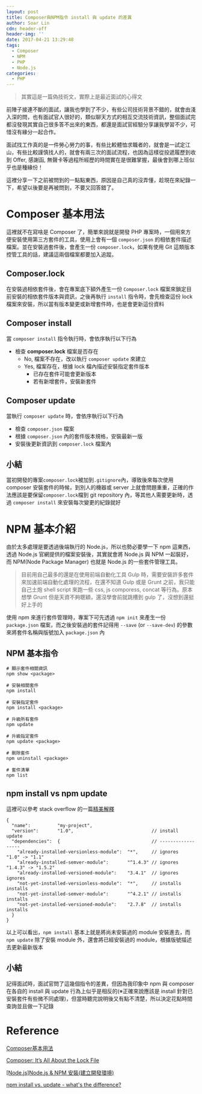 ```yaml
---
layout: post
title: Composer與NPM指令 install 與 update 的差異
author: Soar Lin
cdn: header-off
header-img: ''
date: 2017-04-21 13:29:48
tags:
  - Composer
  - NPM
  - PHP
  - Node.js
categories:
  - PHP
---
```


> 其實這是一篇偽技術文，實際上是最近面試的心得文

前陣子接連不斷的面試，讓我也學到了不少，有些公司技術背景不錯的，就會由淺入深的問，也有面試官人很好的，類似聊天方式的相互交流技術資訊，整個面試完都沒發現其實自己很多答不出來的東西，都還是面試官經驗分享讓我學習不少，可惜沒有緣分一起合作。

面試找工作真的是一件勞心勞力的事，有些比較體恤求職者的，就會是一試定江山，有些比較謹慎找人的，就會有兩三次的面試流程，也因為這樣從投遞履歷到收到 Offer, 感謝函, 無聲卡等過程所經歷的時間實在是很難掌握，最後會到哪上班似乎也是種緣份！

這裡分享一下之前被問到的一點點東西，原因是自己真的沒弄懂，趁現在來紀錄一下，希望以後要是再被問到，不要又回答錯了。

<!-- more -->
# Composer 基本用法

這裡就不在寫啥是 Composer 了，簡單來說就是開發 PHP 專案時，一個用來方便安裝使用第三方套件的工具，使用上會有一個 `composer.json` 的相依套件描述檔案。並在安裝過套件後，會產生一份 `composer.lock`，如果有使用 Git 這類版本控管工具的話，建議這兩個檔案都要加入追蹤。

## Composer.lock

在安裝過相依套件後，會在專案底下額外產生一份 `Composer.lock` 檔案來鎖定目前安裝的相依套件版本與資訊，之後再執行 `install` 指令時，會先檢查這份 lock 檔案來安裝，所以當有版本變更或新增套件時，也是會更新這份資料

## Composer install

當 `composer install` 指令執行時，會依序執行以下行為

* 檢查 **composer.lock** 檔案是否存在
  * No, 檔案不存在，改以執行 `composer update` 來建立
  * Yes, 檔案存在，根據 lock 檔內描述安裝指定套件版本
    * 已存在套件可能會更新版本
    * 若有新增套件，安裝新套件

## Composer update

當執行 `composer update` 時，會依序執行以下行為

* 檢查 `composer.json` 檔案
* 根據 `composer.json` 內的套件版本規格，安裝最新一版
* 安裝後更新資訊到 `composer.lock` 檔案內

## 小結

當初開發的專案`composer.lock`被加到`.gitignore`內，導致後來每次使用 composer 安裝套件的時候，到別人的機器或 server 上就會問題重重，正確的作法應該是要保留`composer.lock`檔到 git repository 內，等其他人需要更新時，透過 `composer install` 來安裝每次變更的紀錄就好

# NPM 基本介紹

由於太多處理是要透過後端執行的 Node.js，所以也勢必要學一下 npm 這東西，透過 Node.js 官網提供的檔案安裝後，其實就會將 Node.js 與 NPM 一起裝好，而 NPM(Node Package Manager) 也就是 Node.js 的一些套件管理工具。

> 目前用自己最多的還是在使用前端自動化工具 Gulp 時，需要安裝許多套件來加速前端自動化處理的流程，在還不知道 Gulp 或是 Grunt 之前，我只能自己土炮 shell script 來跑一些 css, js comporess, concat 等行為。原本想學 Grunt 但是天資不夠聰穎，還沒學會前就跳槽到 gulp 了，沒想到還挺好上手的

使用 npm 來進行套件管理時，專案下可先透過 `npm init` 來產生一份 `package.json` 檔案，而之後安裝過的套件記得用 `--save` (or `--save-dev`) 的參數來將套件名稱與版號加入 `package.json` 內

## NPM 基本指令

````
# 顯示套件相關資訊
npm show <package>

# 安裝相關套件
npm install

# 安裝指定套件
npm install <package>

# 升級所有套件
npm update

# 升級指定套件
npm update <package>

# 刪除套件
npm uninstall <package>

# 套件清單
npm list
````

## npm install vs npm update

這裡可以參考 stack overflow 的一篇[精美解釋](http://stackoverflow.com/questions/12478679/npm-install-vs-update-whats-the-difference)

````
{
  "name":          "my-project",
  "version":       "1.0",                             // install   update
  "dependencies":  {                                  // ------------------
    "already-installed-versionless-module":  "*",     // ignores   "1.0" -> "1.1"
    "already-installed-semver-module":       "^1.4.3" // ignores   "1.4.3" -> "1.5.2"
    "already-installed-versioned-module":    "3.4.1"  // ignores   ignores
    "not-yet-installed-versionless-module":  "*",     // installs  installs
    "not-yet-installed-semver-module":       "^4.2.1" // installs  installs
    "not-yet-installed-versioned-module":    "2.7.8"  // installs  installs
  }
}
````

以上可以看出，`npm install` 基本上就是將尚未安裝過的 module 安裝進去，而 `npm update` 除了安裝 module 外，還會將已經安裝過的 module，根據版號描述去更新最新版本

## 小結

記得面試時，面試官問了這幾個指令的差異，但因為我印象中 npm 與 composer 在各自的 install 與 update 行為上似乎是相反的(※正確來說應該是 install 針對已安裝套件有些微不同處理)，但當時聽完說明後又有點不清楚，所以決定花點時間查詢並且做一下記錄



# Reference

[Composer基本用法](https://getcomposer.ycnets.com/doc/01-basic-usage.md)

[Composer: It’s All About the Lock File](https://blog.engineyard.com/2014/composer-its-all-about-the-lock-file)

[[Node.js]Node.js & NPM 安裝(建立開發環境)](http://blog.johnsonlu.org/node-jsnode-js安裝建立開發環境/)

[npm install vs. update - what's the difference?](http://stackoverflow.com/questions/12478679/npm-install-vs-update-whats-the-difference)
